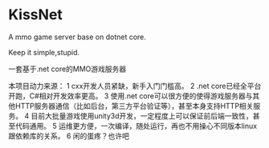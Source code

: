 # KissNet

A mmo game server base on dotnet core.

Keep it simple,stupid.

一套基于.net core的MMO游戏服务器

本项目动力来源：
1 cxx开发人员紧缺，新手入门门槛高。
2 .net core已经全平台开跑，C#相对开发效率更高。
3 使用.net core可以很方便的使得游戏服务器与其他HTTP服务器通信（比如后台，第三方平台验证等），甚至本身支持HTTP相关服务。
4 目前大批量游戏使用unity3d开发，一定程度上可以保证前后端一致性，甚至代码通用。
5 运维更方便，一次编译，随处运行，再也不用操心不同版本linux跟依赖库的关系。
6 闲的蛋疼？也许吧

